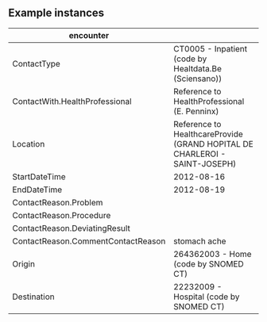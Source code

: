 ## Example instances
| encounter                             |                   |
|---------------------------------------|-------------------|        
| ContactType	                        | CT0005 - Inpatient (code by Healtdata.Be (Sciensano)) |                   
| ContactWith.HealthProfessional      | Reference to HealthProfessional (E. Penninx) |
| Location	                            | Reference to HealthcareProvide (GRAND HOPITAL DE CHARLEROI - SAINT-JOSEPH) |
| StartDateTime                       | 2012-08-16 |
| EndDateTime	                        | 2012-08-19 |
| ContactReason.Problem                |  |
| ContactReason.Procedure              |  |
| ContactReason.DeviatingResult	    |  |
| ContactReason.CommentContactReason	| stomach ache  |
| Origin                                | 264362003 - Home (code by SNOMED CT) |
| Destination                           | 22232009 - Hospital (code by SNOMED CT) |